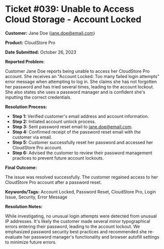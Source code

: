 # Ticket #039:  Unable to Access Cloud Storage - Account Locked

**Customer:**  Jane Doe (jane.doe@email.com)

**Product:**  CloudStore Pro

**Date Submitted:** October 26, 2023

**Reported Problem:**

Customer Jane Doe reports being unable to access her CloudStore Pro account.  She receives an "Account Locked: Too many failed login attempts" error message when attempting to log in.  She claims she has not forgotten her password and has tried several times, leading to the account lockout.  She also states she uses a password manager and is confident she's inputting the correct credentials.

**Resolution Process:**

* **Step 1:** Verified customer's email address and account information.
* **Step 2:** Initiated account unlock process.
* **Step 3:** Sent password reset email to jane.doe@email.com.
* **Step 4:** Confirmed receipt of the password reset email with the customer via email.
* **Step 5:** Customer successfully reset her password and accessed her CloudStore Pro account.
* **Step 6:** Advised the customer to review their password management practices to prevent future account lockouts.

**Final Outcome:**

The issue was resolved successfully. The customer regained access to her CloudStore Pro account after a password reset.

**Keywords/Tags:** Account Locked, Password Reset, CloudStore Pro, Login Issue, Security, Error Message


**Resolution Notes:**

While investigating, no unusual login attempts were detected from unusual IP addresses.  It's likely the customer made several minor typographical errors entering their password, leading to the account lockout.  We emphasized password security best practices and recommended she re-evaluate her password manager's functionality and browser autofill settings to minimize future errors.
